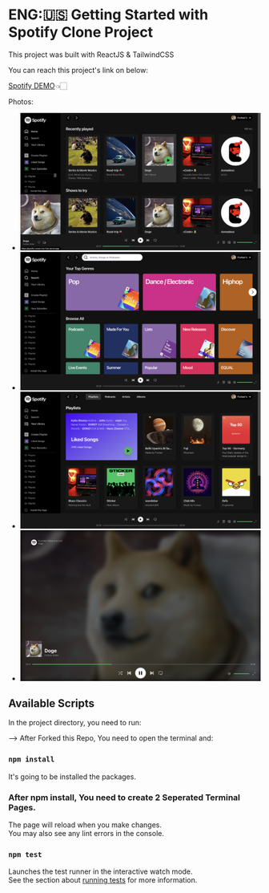 # ENG:🇺🇸 Getting Started with Spotify Clone Project

This project was built with ReactJS & TailwindCSS 

You can reach this project's link on below:

[Spotify DEMO](https://spotify-clone-mu-five.vercel.app/)👈🏻

Photos:
- ![Picture 1](https://raw.githubusercontent.com/furkananter/spotify-clone/master/src/img/1.png)
- ![Picture 2](https://raw.githubusercontent.com/furkananter/spotify-clone/master/src/img/2.png)
- ![Picture 3](https://raw.githubusercontent.com/furkananter/spotify-clone/master/src/img/3.png)
- ![Picture 4](https://raw.githubusercontent.com/furkananter/spotify-clone/master/src/img/4.png)
## Available Scripts

In the project directory, you need to run:

--> After Forked this Repo, You need to open the terminal and: 

### `npm install`

It's going to be installed the packages.

### After npm install, You need to create 2 Seperated Terminal Pages.

The page will reload when you make changes.\
You may also see any lint errors in the console.

### `npm test`

Launches the test runner in the interactive watch mode.\
See the section about [running tests](https://facebook.github.io/create-react-app/docs/running-tests) for more information.



